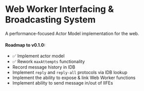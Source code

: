 # Web Worker Interfacing & Broadcasting System

A performance-focused Actor Model implementation for the web.

#### Roadmap to v0.1.0:

-   ✅ Implement actor model
-   ✅ Rework `maxAttempts` functionality
-   Record message history in IDB
-   Implement `reply` and `reply-all` protocols via IDB lookup
-   Implement the ability to expose & link Web Worker functions
-   Implement ability to send message in/out of IIFEs
